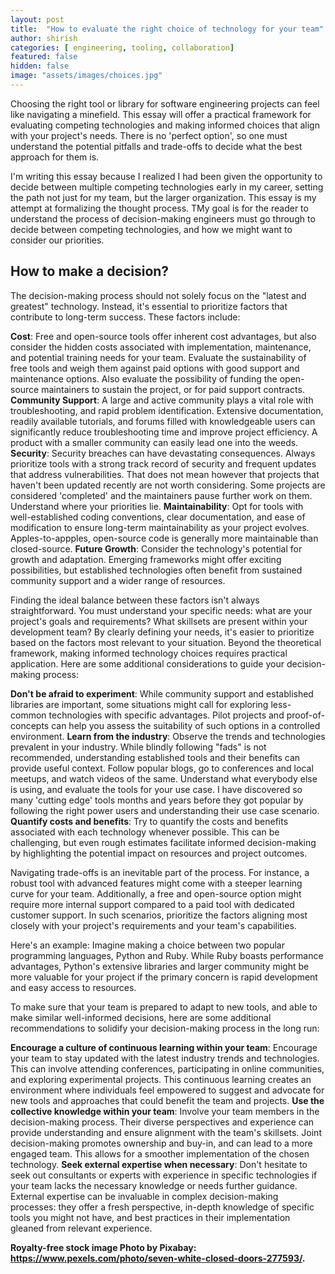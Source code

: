 ```yaml
---
layout: post
title:  "How to evaluate the right choice of technology for your team"
author: shirish
categories: [ engineering, tooling, collaboration]
featured: false
hidden: false
image: "assets/images/choices.jpg"
---
```


Choosing the right tool or library for software engineering projects can feel like navigating a minefield. This essay will offer a practical framework for evaluating competing technologies and making informed choices that align with your project's needs. There is no 'perfect option', so one must understand the potential pitfalls and trade-offs to decide what the best approach for them is.

I'm writing this essay because I realized I had been given the opportunity to decide between multiple competing technologies early in my career, setting the path not just for my team, but the larger organization. This essay is my attempt at formalizing the thought process. TMy goal is for the reader to understand the process of decision-making engineers must go through to decide between competing technologies, and how we might want to consider our priorities.

## How to make a decision?

The decision-making process should not solely focus on the "latest and greatest" technology. Instead, it's essential to prioritize factors that contribute to long-term success. These factors include:

**Cost**: Free and open-source tools offer inherent cost advantages, but also consider the hidden costs associated with implementation, maintenance, and potential training needs for your team. Evaluate the sustainability of free tools and weigh them against paid options with good support and maintenance options. Also evaluate the possibility of funding the open-source maintainers to sustain the project, or for paid support contracts.
**Community Support**: A large and active community plays a vital role with troubleshooting, and rapid problem identification. Extensive documentation, readily available tutorials, and forums filled with knowledgeable users can significantly reduce troubleshooting time and improve project efficiency. A product with a smaller community can easily lead one into the weeds.
**Security**: Security breaches can have devastating consequences. Always prioritize tools with a strong track record of security and frequent updates that address vulnerabilities. That does not mean however that projects that haven't been updated recently are not worth considering. Some projects are considered 'completed' and the maintainers pause further work on them. Understand where your priorities lie.
**Maintainability**: Opt for tools with well-established coding conventions, clear documentation, and ease of modification to ensure long-term maintainability as your project evolves. Apples-to-appples, open-source code is generally more maintainable than closed-source.
**Future Growth**: Consider the technology's potential for growth and adaptation. Emerging frameworks might offer exciting possibilities, but established technologies often benefit from sustained community support and a wider range of resources.

Finding the ideal balance between these factors isn't always straightforward. You must understand your specific needs: what are your project's goals and requirements? What skillsets are present within your development team? By clearly defining your needs, it's easier to prioritize based on the factors most relevant to your situation. Beyond the theoretical framework, making informed technology choices requires practical application. Here are some additional considerations to guide your decision-making process:

**Don't be afraid to experiment**: While community support and established libraries are important, some situations might call for exploring less-common technologies with specific advantages. Pilot projects and proof-of-concepts can help you assess the suitability of such options in a controlled environment.
**Learn from the industry**: Observe the trends and technologies prevalent in your industry. While blindly following "fads" is not recommended, understanding established tools and their benefits can provide useful context. Follow popular blogs, go to conferences and local meetups, and watch videos of the same. Understand what everybody else is using, and evaluate the tools for your use case. I have discovered so many 'cutting edge' tools months and years before they got popular by following the right power users and understanding their use case scenario.
**Quantify costs and benefits**: Try to quantify the costs and benefits associated with each technology whenever possible. This can be challenging, but even rough estimates facilitate informed decision-making by highlighting the potential impact on resources and project outcomes.

Navigating trade-offs is an inevitable part of the process. For instance, a robust tool with advanced features might come with a steeper learning curve for your team. Additionally, a free and open-source option might require more internal support compared to a paid tool with dedicated customer support. In such scenarios, prioritize the factors aligning most closely with your project's requirements and your team's capabilities.

Here's an example: Imagine making a choice between two popular programming languages, Python and Ruby. While Ruby boasts performance advantages, Python's extensive libraries and larger community might be more valuable for your project if the primary concern is rapid development and easy access to resources.

To make sure that your team is prepared to adapt to new tools, and able to make similar well-informed decisions, here are some additional recommendations to solidify your decision-making process in the long run:

**Encourage a culture of continuous learning within your team**: Encourage your team to stay updated with the latest industry trends and technologies. This can involve attending conferences, participating in online communities, and exploring experimental projects. This continuous learning creates an environment where individuals feel empowered to suggest and advocate for new tools and approaches that could benefit the team and projects.
**Use the collective knowledge within your team**: Involve your team members in the decision-making process. Their diverse perspectives and experience can provide understanding and ensure alignment with the team's skillsets. Joint decision-making promotes ownership and buy-in, and can lead to a more engaged team. This allows for a smoother implementation of the chosen technology.
**Seek external expertise when necessary**: Don't hesitate to seek out consultants or experts with experience in specific technologies if your team lacks the necessary knowledge or needs further guidance. External expertise can be invaluable in complex decision-making processes: they offer a fresh perspective, in-depth knowledge of specific tools you might not have, and best practices in their implementation gleaned from relevant experience.

__Royalty-free stock image Photo by Pixabay: https://www.pexels.com/photo/seven-white-closed-doors-277593/.__